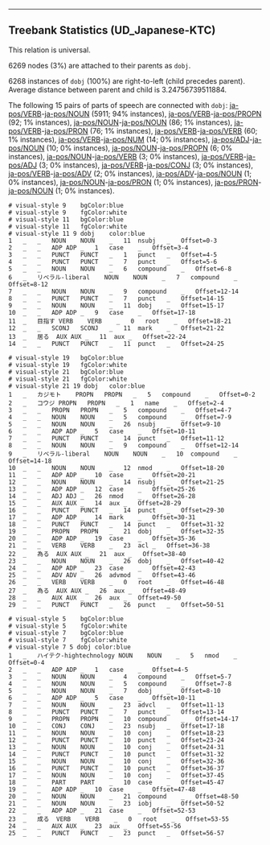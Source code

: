 

--------------------------------------------------------------------------------

## Treebank Statistics (UD_Japanese-KTC)

This relation is universal.

6269 nodes (3%) are attached to their parents as `dobj`.

6268 instances of `dobj` (100%) are right-to-left (child precedes parent).
Average distance between parent and child is 3.24756739511884.

The following 15 pairs of parts of speech are connected with `dobj`: [ja-pos/VERB]()-[ja-pos/NOUN]() (5911; 94% instances), [ja-pos/VERB]()-[ja-pos/PROPN]() (92; 1% instances), [ja-pos/NOUN]()-[ja-pos/NOUN]() (86; 1% instances), [ja-pos/VERB]()-[ja-pos/PRON]() (76; 1% instances), [ja-pos/VERB]()-[ja-pos/VERB]() (60; 1% instances), [ja-pos/VERB]()-[ja-pos/NUM]() (14; 0% instances), [ja-pos/ADJ]()-[ja-pos/NOUN]() (10; 0% instances), [ja-pos/NOUN]()-[ja-pos/PROPN]() (6; 0% instances), [ja-pos/NOUN]()-[ja-pos/VERB]() (3; 0% instances), [ja-pos/VERB]()-[ja-pos/ADJ]() (3; 0% instances), [ja-pos/VERB]()-[ja-pos/CONJ]() (3; 0% instances), [ja-pos/VERB]()-[ja-pos/ADV]() (2; 0% instances), [ja-pos/ADV]()-[ja-pos/NOUN]() (1; 0% instances), [ja-pos/NOUN]()-[ja-pos/PRON]() (1; 0% instances), [ja-pos/PRON]()-[ja-pos/NOUN]() (1; 0% instances).


~~~ conllu
# visual-style 9	bgColor:blue
# visual-style 9	fgColor:white
# visual-style 11	bgColor:blue
# visual-style 11	fgColor:white
# visual-style 11 9 dobj	color:blue
1	_	_	NOUN	NOUN	_	11	nsubj	_	Offset=0-3
2	_	_	ADP	ADP	_	1	case	_	Offset=3-4
3	_	_	PUNCT	PUNCT	_	1	punct	_	Offset=4-5
4	_	_	PUNCT	PUNCT	_	7	punct	_	Offset=5-6
5	_	_	NOUN	NOUN	_	6	compound	_	Offset=6-8
6	_	リベラル-liberal	NOUN	NOUN	_	7	compound	_	Offset=8-12
7	_	_	NOUN	NOUN	_	9	compound	_	Offset=12-14
8	_	_	PUNCT	PUNCT	_	7	punct	_	Offset=14-15
9	_	_	NOUN	NOUN	_	11	dobj	_	Offset=15-17
10	_	_	ADP	ADP	_	9	case	_	Offset=17-18
11	_	目指す	VERB	VERB	_	0	root	_	Offset=18-21
12	_	_	SCONJ	SCONJ	_	11	mark	_	Offset=21-22
13	_	居る	AUX	AUX	_	11	aux	_	Offset=22-24
14	_	_	PUNCT	PUNCT	_	11	punct	_	Offset=24-25

~~~


~~~ conllu
# visual-style 19	bgColor:blue
# visual-style 19	fgColor:white
# visual-style 21	bgColor:blue
# visual-style 21	fgColor:white
# visual-style 21 19 dobj	color:blue
1	_	カジモト	PROPN	PROPN	_	5	compound	_	Offset=0-2
2	_	コウジ	PROPN	PROPN	_	1	name	_	Offset=2-4
3	_	_	PROPN	PROPN	_	5	compound	_	Offset=4-7
4	_	_	NOUN	NOUN	_	5	compound	_	Offset=7-9
5	_	_	NOUN	NOUN	_	26	nsubj	_	Offset=9-10
6	_	_	ADP	ADP	_	5	case	_	Offset=10-11
7	_	_	PUNCT	PUNCT	_	14	punct	_	Offset=11-12
8	_	_	NOUN	NOUN	_	9	compound	_	Offset=12-14
9	_	リベラル-liberal	NOUN	NOUN	_	10	compound	_	Offset=14-18
10	_	_	NOUN	NOUN	_	12	nmod	_	Offset=18-20
11	_	_	ADP	ADP	_	10	case	_	Offset=20-21
12	_	_	NOUN	NOUN	_	14	nsubj	_	Offset=21-25
13	_	_	ADP	ADP	_	12	case	_	Offset=25-26
14	_	_	ADJ	ADJ	_	26	nmod	_	Offset=26-28
15	_	_	AUX	AUX	_	14	aux	_	Offset=28-29
16	_	_	PUNCT	PUNCT	_	14	punct	_	Offset=29-30
17	_	_	ADP	ADP	_	14	mark	_	Offset=30-31
18	_	_	PUNCT	PUNCT	_	14	punct	_	Offset=31-32
19	_	_	PROPN	PROPN	_	21	dobj	_	Offset=32-35
20	_	_	ADP	ADP	_	19	case	_	Offset=35-36
21	_	_	VERB	VERB	_	23	acl	_	Offset=36-38
22	_	為る	AUX	AUX	_	21	aux	_	Offset=38-40
23	_	_	NOUN	NOUN	_	26	dobj	_	Offset=40-42
24	_	_	ADP	ADP	_	23	case	_	Offset=42-43
25	_	_	ADV	ADV	_	26	advmod	_	Offset=43-46
26	_	_	VERB	VERB	_	0	root	_	Offset=46-48
27	_	為る	AUX	AUX	_	26	aux	_	Offset=48-49
28	_	_	AUX	AUX	_	26	aux	_	Offset=49-50
29	_	_	PUNCT	PUNCT	_	26	punct	_	Offset=50-51

~~~


~~~ conllu
# visual-style 5	bgColor:blue
# visual-style 5	fgColor:white
# visual-style 7	bgColor:blue
# visual-style 7	fgColor:white
# visual-style 7 5 dobj	color:blue
1	_	ハイテク-hightechnology	NOUN	NOUN	_	5	nmod	_	Offset=0-4
2	_	_	ADP	ADP	_	1	case	_	Offset=4-5
3	_	_	NOUN	NOUN	_	4	compound	_	Offset=5-7
4	_	_	NOUN	NOUN	_	5	compound	_	Offset=7-8
5	_	_	NOUN	NOUN	_	7	dobj	_	Offset=8-10
6	_	_	ADP	ADP	_	5	case	_	Offset=10-11
7	_	_	NOUN	NOUN	_	23	advcl	_	Offset=11-13
8	_	_	PUNCT	PUNCT	_	7	punct	_	Offset=13-14
9	_	_	PROPN	PROPN	_	10	compound	_	Offset=14-17
10	_	_	CONJ	CONJ	_	23	nsubj	_	Offset=17-18
11	_	_	NOUN	NOUN	_	10	conj	_	Offset=18-23
12	_	_	PUNCT	PUNCT	_	10	punct	_	Offset=23-24
13	_	_	NOUN	NOUN	_	10	conj	_	Offset=24-31
14	_	_	PUNCT	PUNCT	_	10	punct	_	Offset=31-32
15	_	_	NOUN	NOUN	_	10	conj	_	Offset=32-36
16	_	_	PUNCT	PUNCT	_	10	punct	_	Offset=36-37
17	_	_	NOUN	NOUN	_	10	conj	_	Offset=37-45
18	_	_	PART	PART	_	10	case	_	Offset=45-47
19	_	_	ADP	ADP	_	10	case	_	Offset=47-48
20	_	_	NOUN	NOUN	_	21	compound	_	Offset=48-50
21	_	_	NOUN	NOUN	_	23	iobj	_	Offset=50-52
22	_	_	ADP	ADP	_	21	case	_	Offset=52-53
23	_	成る	VERB	VERB	_	0	root	_	Offset=53-55
24	_	_	AUX	AUX	_	23	aux	_	Offset=55-56
25	_	_	PUNCT	PUNCT	_	23	punct	_	Offset=56-57

~~~


